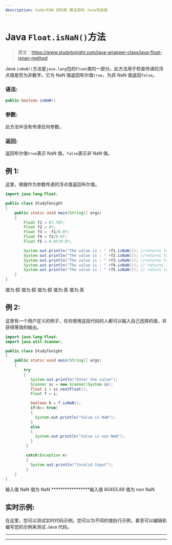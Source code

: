 ```yaml
---
description: CoderFAN 资料库 算法资料 Java包装类
---
```


# Java `Float.isNaN()`方法

> 原文：<https://www.studytonight.com/java-wrapper-class/java-float-isnan-method>

Java `isNaN()`方法是`java.lang`包的`Float`类的一部分。此方法用于检查传递的浮点值是否为非数字。它为 NaN 值返回布尔值`true`，为非 NaN 值返回`false`。

### 语法:

```java
public boolean isNaN() 
```

### 参数:

此方法中没有传递任何参数。

### 返回:

返回布尔值`true`表示 NaN 值，`false`表示非 NaN 值。

## 例 1:

这里，根据作为参数传递的浮点值返回布尔值。

```java
import java.lang.Float;

public class StudyTonight
{  
    public static void main(String[] args) 
    {  
        Float f1 = 67.78f;  
        Float f2 = 0f; 
        Float f3 = -f1/0.0f;
        Float f4 = f2/0.0f;
        Float f5 = 0.0f/0.0f;

        System.out.println("The value is : " +f1.isNaN()); //returns false for finite value  
        System.out.println("The value is : " +f2.isNaN()); //returns false for infinite value 
        System.out.println("The value is : " +f3.isNaN()); //returns false for infinaite value 
        System.out.println("The value is : " +f4.isNaN()); // returns true for NaN value
        System.out.println("The value is : " +f5.isNaN()); // returs true for NaN 
    }  
} 
```

值为:假
值为:假
值为:假
值为:真
值为:真

## 例 2:

这里有一个用户定义的例子，任何使用这段代码的人都可以输入自己选择的值，并获得等效的输出。

```java
import java.lang.Float;
import java.util.Scanner;

public class StudyTonight
{  
    public static void main(String[] args) 
    {  
        try
        {
           System.out.println("Enter the value");
           Scanner sc = new Scanner(System.in);
           float i = sc.nextFloat();
           Float f = i;

           boolean b = f.isNaN();
           if(b== true)
           {
             System.out.println("Value is NaN");
           }
           else
           {
             System.out.println("Value is non NaN");
           }
         }

         catch(Exception e)
         {
           System.out.println("Invalid Input");
         }      
    } 
} 
```

输入值
NaN
值为 NaN
*****************输入值
80455.89
值为 non NaN

## 实时示例:

在这里，您可以测试实时代码示例。您可以为不同的值执行示例，甚至可以编辑和编写您的示例来测试 Java 代码。

* * *

* * *